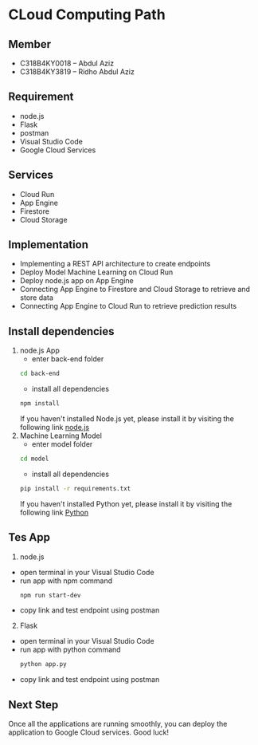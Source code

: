 # CLoud Computing Path
## Member
- C318B4KY0018 – Abdul Aziz
- C318B4KY3819 – Ridho Abdul Aziz

## Requirement
- node.js
- Flask
- postman
- Visual Studio Code
- Google Cloud Services

## Services
- Cloud Run
- App Engine
- Firestore
- Cloud Storage

## Implementation
- Implementing a REST API architecture to create endpoints
- Deploy Model Machine Learning on Cloud Run
- Deploy node.js app on App Engine
- Connecting App Engine to Firestore and Cloud Storage to retrieve and store data
- Connecting App Engine to Cloud Run to retrieve prediction results

## Install dependencies
1. node.js App
   - enter back-end folder
   ```bash
   cd back-end
   ```
   - install all dependencies
   ```bash
   npm install
   ```
   If you haven't installed Node.js yet, please install it by visiting the following link [node.js](https://nodejs.org/en)
2. Machine Learning Model
   - enter model folder
   ```bash
   cd model
   ```
   - install all dependencies
   ```bash
   pip install -r requirements.txt
   ```
   If you haven't installed Python yet, please install it by visiting the following link [Python](https://www.python.org/)

## Tes App
1. node.js 
- open terminal in your Visual Studio Code
- run app with npm command
  ```bash
  npm run start-dev
  ```
- copy link and test endpoint using postman
2. Flask
- open terminal in your Visual Studio Code
- run app with python command
  ```bash
  python app.py
  ```
- copy link and test endpoint using postman

## Next Step
Once all the applications are running smoothly, you can deploy the application to Google Cloud services. Good luck!
